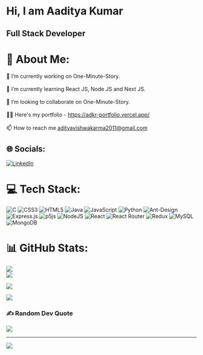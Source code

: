 <h1> Hi, I am Aaditya Kumar </h1>
<h2> Full Stack Developer </h2>

# 💫 About Me:
🔭 I’m currently working on One-Minute-Story.<br><br>🌱 I’m currently learning React JS, Node JS and Next JS.<br><br>👯 I’m looking to collaborate on One-Minute-Story.<br><br>👨‍💻 Here's my portfolio - https://adkr-portfolio.vercel.app/<br><br>📫 How to reach me adityavishwakarma2011@gmail.com
<!-- <br>💬 Ask me about React Js, NodeJs, JavaScript<br -->
## 🌐 Socials: 
[![LinkedIn](https://img.shields.io/badge/LinkedIn-%230077B5.svg?logo=linkedin&logoColor=white)](https://www.linkedin.com/in/aaditya-kumar26) 

# 💻 Tech Stack:
![C](https://img.shields.io/badge/c-%2300599C.svg?style=for-the-badge&logo=c&logoColor=white) ![CSS3](https://img.shields.io/badge/css3-%231572B6.svg?style=for-the-badge&logo=css3&logoColor=white) ![HTML5](https://img.shields.io/badge/html5-%23E34F26.svg?style=for-the-badge&logo=html5&logoColor=white) ![Java](https://img.shields.io/badge/java-%23ED8B00.svg?style=for-the-badge&logo=java&logoColor=white) ![JavaScript](https://img.shields.io/badge/javascript-%23323330.svg?style=for-the-badge&logo=javascript&logoColor=%23F7DF1E) ![Python](https://img.shields.io/badge/python-3670A0?style=for-the-badge&logo=python&logoColor=ffdd54) ![Ant-Design](https://img.shields.io/badge/-AntDesign-%230170FE?style=for-the-badge&logo=ant-design&logoColor=white) ![Express.js](https://img.shields.io/badge/express.js-%23404d59.svg?style=for-the-badge&logo=express&logoColor=%2361DAFB) ![p5js](https://img.shields.io/badge/p5.js-ED225D?style=for-the-badge&logo=p5.js&logoColor=FFFFFF) ![NodeJS](https://img.shields.io/badge/node.js-6DA55F?style=for-the-badge&logo=node.js&logoColor=white) ![React](https://img.shields.io/badge/react-%2320232a.svg?style=for-the-badge&logo=react&logoColor=%2361DAFB) ![React Router](https://img.shields.io/badge/React_Router-CA4245?style=for-the-badge&logo=react-router&logoColor=white) ![Redux](https://img.shields.io/badge/redux-%23593d88.svg?style=for-the-badge&logo=redux&logoColor=white) ![MySQL](https://img.shields.io/badge/mysql-%2300f.svg?style=for-the-badge&logo=mysql&logoColor=white) ![MongoDB](https://img.shields.io/badge/MongoDB-%234ea94b.svg?style=for-the-badge&logo=mongodb&logoColor=white)
# 📊 GitHub Stats:

![](https://github-readme-stats.vercel.app/api?username=ADKR-26&theme=monokai&hide_border=false&include_all_commits=true&count_private=true)<br/>
![](https://github-readme-streak-stats.herokuapp.com/?user=ADKR-26&theme=monokai&hide_border=false)<br/>

![](https://github-readme-streak-stats.herokuapp.com/?user=ADKR-26&theme=monokai&hide_border=false)<br/>

![](https://github-readme-stats.vercel.app/api/top-langs/?username=ADKR-26&theme=monokai&hide_border=false&include_all_commits=true&count_private=true&layout=compact)

### ✍️ Random Dev Quote
![](https://quotes-github-readme.vercel.app/api?type=horizontal&theme=tokyonight)

---
[![](https://visitcount.itsvg.in/api?id=ADKR-26&icon=5&color=5)](https://visitcount.itsvg.in)

<!--   ## 💰 You can help me by Donating
  [![BuyMeACoffee](https://img.shields.io/badge/Buy%20Me%20a%20Coffee-ffdd00?style=for-the-badge&logo=buy-me-a-coffee&logoColor=black)](https://buymeacoffee.com/ADKR-26)  -->

  
<!-- Proudly created with GPRM .( https://gprm.itsvg.in ) -->
